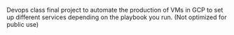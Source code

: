 Devops class final project to automate the production of VMs in GCP to set up different services depending on the playbook you run. (Not optimized for public use)

